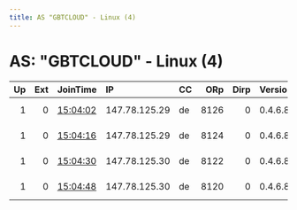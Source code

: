 ```yaml
---
title: AS "GBTCLOUD" - Linux (4)
---
```


# AS: "GBTCLOUD" - Linux (4)

|   Up |   Ext | JoinTime                                                                                              | IP            | CC   |   ORp |   Dirp | Version   | Contact                  | Nickname        |   eFamMembers |
|-----:|------:|:------------------------------------------------------------------------------------------------------|:--------------|:-----|------:|-------:|:----------|:-------------------------|:----------------|--------------:|
|    1 |     0 | [15:04:02](https://nusenu.github.io/OrNetStats/w/relay/67F55733B91B85F578C2A962D0E0BA0900CBB185.html) | 147.78.125.29 | de   |  8126 |      0 | 0.4.6.8   | email:abuse lokodlare.co | gbt2USicebeer04 |            50 |
|    1 |     0 | [15:04:16](https://nusenu.github.io/OrNetStats/w/relay/317F164197B6E521DA2F9D4F09B39374206AB3D8.html) | 147.78.125.29 | de   |  8124 |      0 | 0.4.6.8   | email:abuse lokodlare.co | gbt2USicebeer03 |            50 |
|    1 |     0 | [15:04:30](https://nusenu.github.io/OrNetStats/w/relay/634A8808CA8A640980087F7F7EA6685B871DA3DE.html) | 147.78.125.30 | de   |  8122 |      0 | 0.4.6.8   | email:abuse lokodlare.co | gbt2USicebeer02 |            50 |
|    1 |     0 | [15:04:48](https://nusenu.github.io/OrNetStats/w/relay/D51AE2FB1D699B2D9FB11F2B048E7E035C984B4B.html) | 147.78.125.30 | de   |  8120 |      0 | 0.4.6.8   | email:abuse lokodlare.co | gbt2USicebeer01 |            50 |
